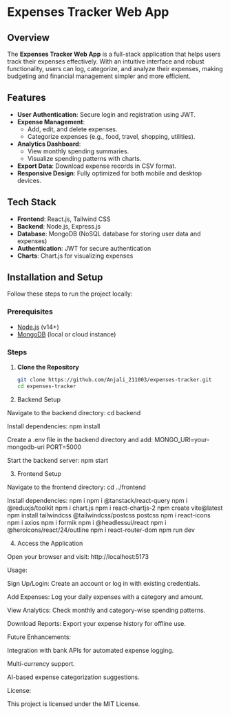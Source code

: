 # Expenses Tracker Web App

## Overview
The **Expenses Tracker Web App** is a full-stack application that helps users track their expenses effectively. With an intuitive interface and robust functionality, users can log, categorize, and analyze their expenses, making budgeting and financial management simpler and more efficient.

## Features
- **User Authentication**: Secure login and registration using JWT.
- **Expense Management**:
  - Add, edit, and delete expenses.
  - Categorize expenses (e.g., food, travel, shopping, utilities).
- **Analytics Dashboard**:
  - View monthly spending summaries.
  - Visualize spending patterns with charts.
- **Export Data**: Download expense records in CSV format.
- **Responsive Design**: Fully optimized for both mobile and desktop devices.

## Tech Stack
- **Frontend**: React.js, Tailwind CSS
- **Backend**: Node.js, Express.js
- **Database**: MongoDB (NoSQL database for storing user data and expenses)
- **Authentication**: JWT for secure authentication
- **Charts**: Chart.js for visualizing expenses


## Installation and Setup
Follow these steps to run the project locally:

### Prerequisites
- [Node.js](https://nodejs.org/) (v14+)
- [MongoDB](https://www.mongodb.com/) (local or cloud instance)

### Steps
1. **Clone the Repository**
   ```bash
   git clone https://github.com/Anjali_211003/expenses-tracker.git
   cd expenses-tracker


2.  Backend Setup

Navigate to the backend directory:
    cd backend

Install dependencies:
    npm install

Create a .env file in the backend directory and add:
    MONGO_URI=your-mongodb-uri
    PORT=5000

Start the backend server:
    npm start

3. Frontend Setup

 Navigate to the frontend directory:
     cd ../frontend

  Install dependencies:
     npm i
     npm i @tanstack/react-query
     npm i @reduxjs/toolkit
     npm i chart.js
     npm i react-chartjs-2
     npm create vite@latest
     npm install tailwindcss @tailwindcss/postcss postcss
     npm i react-icons
     npm i axios
     npm i formik
     npm i @headlessui/react
     npm i @heroicons/react/24/outline
     npm i react-router-dom
     npm run dev

4.  Access the Application

Open your browser and visit: http://localhost:5173

Usage:

Sign Up/Login: Create an account or log in with existing credentials.

Add Expenses: Log your daily expenses with a category and amount.

View Analytics: Check monthly and category-wise spending patterns.

Download Reports: Export your expense history for offline use.

Future Enhancements:

Integration with bank APIs for automated expense logging.

Multi-currency support.

AI-based expense categorization suggestions.


License:

This project is licensed under the MIT License.
